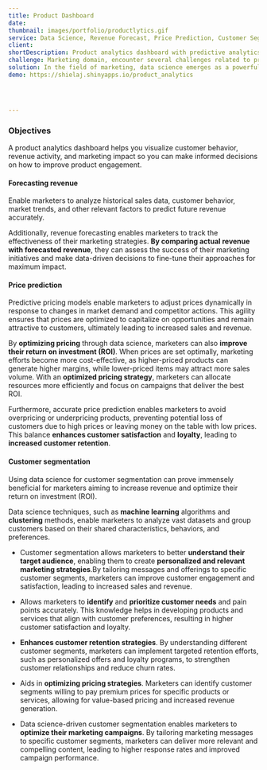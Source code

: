 ```yaml
---
title: Product Dashboard
date:
thumbnail: images/portfolio/productlytics.gif
service: Data Science, Revenue Forecast, Price Prediction, Customer Segmentation
client:
shortDescription: Product analytics dashboard with predictive analytics. You can use it to find insights about demographic trends or changes in customer behavior. It has a reporting feature for the real-time monitoring of activities on cycling product revenues.
challenge: Marketing domain, encounter several challenges related to price and revenue management, as well as customer retention. Setting the right pricing strategy to maximize revenue while remaining competitive requires careful consideration of market demand and customer perceptions. Additionally, retaining customers demands a strong focus on customer satisfaction, personalized experiences, and building lasting relationships. In a competitive landscape, marketers must continuously adapt to changing customer preferences and maintain a positive brand reputation. A seamless customer experience and effective personalization strategies are essential for successful marketing endeavors. By addressing these challenges with data-driven insights and customer-centric approaches, marketers can drive revenue growth and foster long-term customer loyalty.
solution: In the field of marketing, data science emerges as a powerful ally, offering effective solutions to the challenges of price and revenue management, as well as customer retention. By utilizing predictive pricing models and revenue forecasting techniques, businesses can set optimal prices and plan for future growth. Customer segmentation through data-driven insights enables personalized marketing efforts, fostering stronger customer relationships and retention. Additionally, data science techniques, such as machine learning algorithms, allow marketers to analyze vast amounts of historical pricing data, market trends, competitor pricing strategies, and customer behavior. By leveraging these insights, marketers can make data-driven pricing decisions that strike the right balance between maximizing revenue and remaining competitive in the market.
demo: https://shielaj.shinyapps.io/product_analytics




---
```


### Objectives
A product analytics dashboard helps you visualize customer behavior, revenue activity, and marketing impact so you can make informed decisions on how to improve product engagement.

#### Forecasting revenue 
Enable marketers to analyze historical sales data, customer behavior, market trends, and other relevant factors to predict future revenue accurately.

Additionally, revenue forecasting enables marketers to track the effectiveness of their marketing strategies. **By comparing actual revenue with forecasted revenue**, they can assess the success of their marketing initiatives and make data-driven decisions to fine-tune their approaches for maximum impact.


#### Price prediction 
Predictive pricing models enable marketers to adjust prices dynamically in response to changes in market demand and competitor actions. This agility ensures that prices are optimized to capitalize on opportunities and remain attractive to customers, ultimately leading to increased sales and revenue.

By **optimizing pricing** through data science, marketers can also **improve their return on investment (ROI)**. When prices are set optimally, marketing efforts become more cost-effective, as higher-priced products can generate higher margins, while lower-priced items may attract more sales volume. With an **optimized pricing strategy**, marketers can allocate resources more efficiently and focus on campaigns that deliver the best ROI.

Furthermore, accurate price prediction enables marketers to avoid overpricing or underpricing products, preventing potential loss of customers due to high prices or leaving money on the table with low prices. This balance **enhances customer satisfaction** and **loyalty**, leading to **increased customer retention**.

#### Customer segmentation 

Using data science for customer segmentation can prove immensely beneficial for marketers aiming to increase revenue and optimize their return on investment (ROI).

Data science techniques, such as **machine learning** algorithms and **clustering** methods, enable marketers to analyze vast datasets and group customers based on their shared characteristics, behaviors, and preferences.

- Customer segmentation allows marketers to better **understand their target audience**, enabling them to create **personalized and relevant marketing strategies**.By tailoring messages and offerings to specific customer segments, marketers can improve customer engagement and satisfaction, leading to increased sales and revenue.

- Allows marketers to **identify** and **prioritize customer needs** and pain points accurately. This knowledge helps in developing products and services that align with customer preferences, resulting in higher customer satisfaction and loyalty.

- **Enhances customer retention strategies**. By understanding different customer segments, marketers can implement targeted retention efforts, such as personalized offers and loyalty programs, to strengthen customer relationships and reduce churn rates.

- Aids in **optimizing pricing strategies**. Marketers can identify customer segments willing to pay premium prices for specific products or services, allowing for value-based pricing and increased revenue generation.

- Data science-driven customer segmentation enables marketers to **optimize their marketing campaigns**. By tailoring marketing messages to specific customer segments, marketers can deliver more relevant and compelling content, leading to higher response rates and improved campaign performance.



